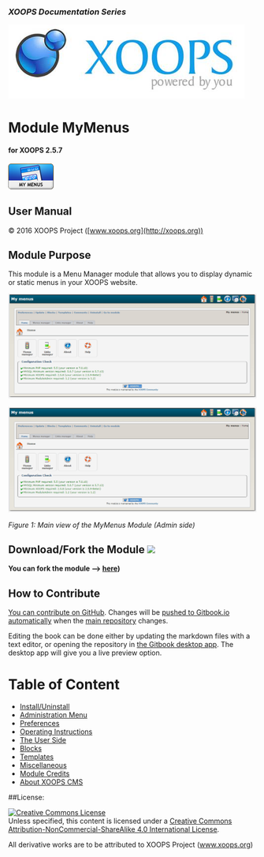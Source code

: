 ### _XOOPS Documentation Series_
![logoXoops.jpg](en/assets/logoXoops.jpg)

# Module MyMenus
#### for XOOPS 2.5.7
      
![logoModule.png](en/assets/logoModule.png)
            
## User Manual

© 2016 XOOPS Project ([www.xoops.org](http://xoops.org))  

## Module Purpose 

This module is a Menu Manager module that allows you to display dynamic or static menus in your XOOPS website.

![image001.png](/en/assets/image001.png)

![](en/assets/image001.png)

*Figure 1: Main view of the MyMenus Module (Admin side)*

## Download/Fork the Module ![](http://xoops.org/images/forkit.png)  

**You can fork the module --> [here](https://github.com/XoopsModules25x/mymenus))** 

## How to Contribute

[You can contribute on GitHub](https://github.com/XoopsDocs/mymenus-tutorial). Changes will be [pushed to Gitbook.io automatically](https://www.gitbook.com/book/xoops/mymenus-tutorial/activity) when the [main repository](https://github.com/XoopsDocs/mymenus-tutorial) changes.

Editing the book can be done either by updating the markdown files with a text editor, or opening the repository in [the Gitbook desktop app](https://github.com/GitbookIO/editor/blob/master/README.md). The desktop app will give you a live preview option.

# Table of Content

* [Install/Uninstall](en/book/1install.md)
* [Administration Menu](en/book/2administration.md)
* [Preferences](en/book/3preferences.md)
* [Operating Instructions](en/book/4operations.md)
* [The User Side](en/book/5userside.md)
* [Blocks](en/book/6blocks.md)
* [Templates](en/book/7templates.md)
* [Miscellaneous](en/book/8other.md) 
* [Module Credits](en/book/9credits.md)
* [About XOOPS CMS](en/book/10aboutxoops.md)

##License:

<a rel="license" href="http://creativecommons.org/licenses/by-nc-sa/4.0/"><img alt="Creative Commons License" style="border-width:0" src="https://i.creativecommons.org/l/by-nc-sa/4.0/88x31.png" /></a><br />Unless specified, this content is licensed under a <a rel="license" href="http://creativecommons.org/licenses/by-nc-sa/4.0/">Creative Commons Attribution-NonCommercial-ShareAlike 4.0 International License</a>.

All derivative works are to be attributed to XOOPS Project (www.xoops.org)